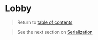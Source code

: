 # Lobby

> Return to [table of contents](../minigames.md)

> See the next section on [Serialization](serialization.md)
